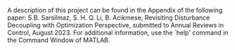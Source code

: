 A description of this project can be found in the Appendix of the following paper: 
S.B. Sarsilmaz, S. H. Q. Li, B. Acikmese, Revisiting Disturbance Decoupling with Optimization Perspective, submitted to Annual Reviews in Control, August 2023.
For additional information, use the `help' command in the Command Window of MATLAB.
